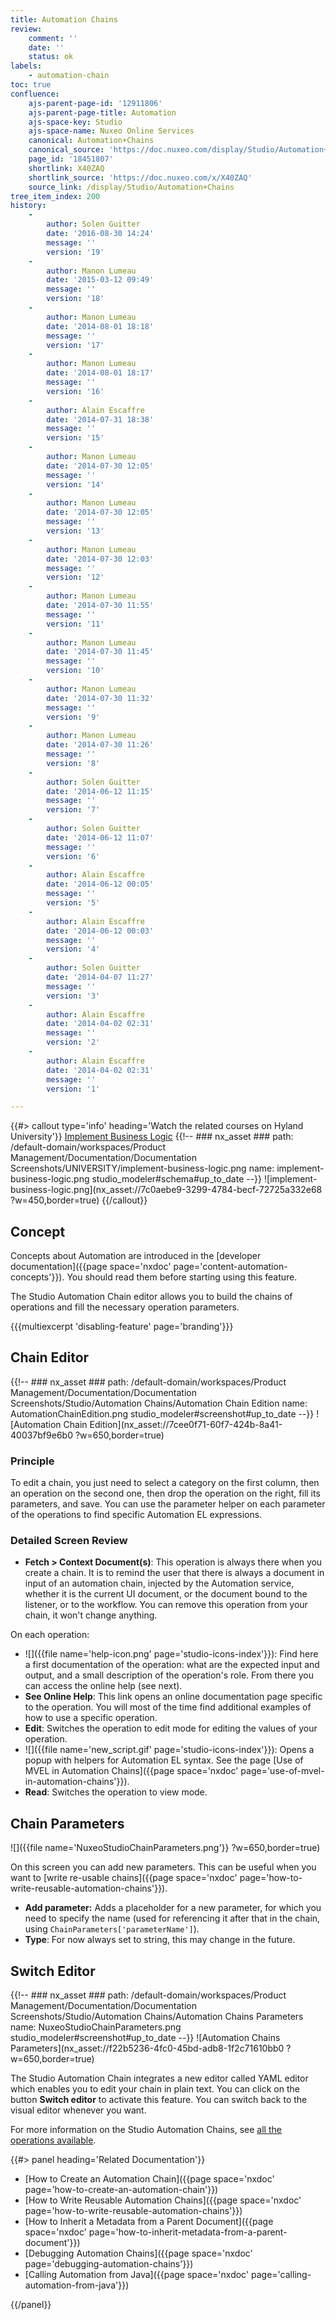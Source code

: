 ```yaml
---
title: Automation Chains
review:
    comment: ''
    date: ''
    status: ok
labels:
    - automation-chain
toc: true
confluence:
    ajs-parent-page-id: '12911806'
    ajs-parent-page-title: Automation
    ajs-space-key: Studio
    ajs-space-name: Nuxeo Online Services
    canonical: Automation+Chains
    canonical_source: 'https://doc.nuxeo.com/display/Studio/Automation+Chains'
    page_id: '18451807'
    shortlink: X40ZAQ
    shortlink_source: 'https://doc.nuxeo.com/x/X40ZAQ'
    source_link: /display/Studio/Automation+Chains
tree_item_index: 200
history:
    -
        author: Solen Guitter
        date: '2016-08-30 14:24'
        message: ''
        version: '19'
    -
        author: Manon Lumeau
        date: '2015-03-12 09:49'
        message: ''
        version: '18'
    -
        author: Manon Lumeau
        date: '2014-08-01 18:18'
        message: ''
        version: '17'
    -
        author: Manon Lumeau
        date: '2014-08-01 18:17'
        message: ''
        version: '16'
    -
        author: Alain Escaffre
        date: '2014-07-31 18:38'
        message: ''
        version: '15'
    -
        author: Manon Lumeau
        date: '2014-07-30 12:05'
        message: ''
        version: '14'
    -
        author: Manon Lumeau
        date: '2014-07-30 12:05'
        message: ''
        version: '13'
    -
        author: Manon Lumeau
        date: '2014-07-30 12:03'
        message: ''
        version: '12'
    -
        author: Manon Lumeau
        date: '2014-07-30 11:55'
        message: ''
        version: '11'
    -
        author: Manon Lumeau
        date: '2014-07-30 11:45'
        message: ''
        version: '10'
    -
        author: Manon Lumeau
        date: '2014-07-30 11:32'
        message: ''
        version: '9'
    -
        author: Manon Lumeau
        date: '2014-07-30 11:26'
        message: ''
        version: '8'
    -
        author: Solen Guitter
        date: '2014-06-12 11:15'
        message: ''
        version: '7'
    -
        author: Solen Guitter
        date: '2014-06-12 11:07'
        message: ''
        version: '6'
    -
        author: Alain Escaffre
        date: '2014-06-12 00:05'
        message: ''
        version: '5'
    -
        author: Alain Escaffre
        date: '2014-06-12 00:03'
        message: ''
        version: '4'
    -
        author: Solen Guitter
        date: '2014-04-07 11:27'
        message: ''
        version: '3'
    -
        author: Alain Escaffre
        date: '2014-04-02 02:31'
        message: ''
        version: '2'
    -
        author: Alain Escaffre
        date: '2014-04-02 02:31'
        message: ''
        version: '1'

---
```

{{#> callout type='info' heading='Watch the related courses on Hyland University'}}
[Implement Business Logic](https://university.hyland.com/courses/e4055)
{{!--     ### nx_asset ###
    path: /default-domain/workspaces/Product Management/Documentation/Documentation Screenshots/UNIVERSITY/implement-business-logic.png
    name: implement-business-logic.png
    studio_modeler#schema#up_to_date
--}}
![implement-business-logic.png](nx_asset://7c0aebe9-3299-4784-becf-72725a332e68 ?w=450,border=true)
{{/callout}}

## Concept

Concepts about Automation are introduced in the [developer documentation]({{page space='nxdoc' page='content-automation-concepts'}}). You should read them before starting using this feature.

The Studio Automation Chain editor allows you to build the chains of operations and fill the necessary operation parameters.

{{{multiexcerpt 'disabling-feature' page='branding'}}}

## Chain Editor

{{!--     ### nx_asset ###
    path: /default-domain/workspaces/Product Management/Documentation/Documentation Screenshots/Studio/Automation Chains/Automation Chain Edition
    name: AutomationChainEdition.png
    studio_modeler#screenshot#up_to_date
--}}
![Automation Chain Edition](nx_asset://7cee0f71-60f7-424b-8a41-40037bf9e6b0 ?w=650,border=true)

### Principle

To edit a chain, you just need to select a category on the first column, then an operation on the second one, then drop the operation on the right, fill its parameters, and save. You can use the parameter helper on each parameter of the operations to find specific Automation EL expressions.

### Detailed Screen Review

*   **Fetch > Context Document(s)**: This operation is always there when you create a chain. It is to remind the user that there is always a document in input of an automation chain, injected by the Automation service, whether it is the current UI document, or the document bound to the listener, or to the workflow. You can remove this operation from your chain, it won't change anything.

On each operation:

*   ![]({{file name='help-icon.png' page='studio-icons-index'}}): Find here a first documentation of the operation: what are the expected input and output, and a small description of the operation's role. From there you can access the online help (see next).
*   **See Online Help**: This link opens an online documentation page specific to the operation. You will most of the time find additional examples of how to use a specific operation.
*   **Edit**: Switches the operation to edit mode for editing the values of your operation.
*   ![]({{file name='new_script.gif' page='studio-icons-index'}}): Opens a popup with helpers for Automation EL syntax. See the page [Use of MVEL in Automation Chains]({{page space='nxdoc' page='use-of-mvel-in-automation-chains'}}).
*   **Read**: Switches the operation to view mode.

## Chain Parameters

![]({{file name='NuxeoStudioChainParameters.png'}} ?w=650,border=true)

On this screen you can add new parameters. This can be useful when you want to [write re-usable chains]({{page space='nxdoc' page='how-to-write-reusable-automation-chains'}}).

*   **Add parameter:** Adds a placeholder for a new parameter, for which you need to specify the name (used for referencing it after that in the chain, using `ChainParameters['parameterName']`).
*   **Type**: For now always set to string, this may change in the future.

## Switch Editor

{{!--     ### nx_asset ###
    path: /default-domain/workspaces/Product Management/Documentation/Documentation Screenshots/Studio/Automation Chains/Automation Chains Parameters
    name: NuxeoStudioChainParameters.png
    studio_modeler#screenshot#up_to_date
--}}
![Automation Chains Parameters](nx_asset://f22b5236-4fc0-45bd-adb8-1f2c71610bb0 ?w=650,border=true)

The Studio Automation Chain integrates a new editor called YAML editor which enables you to edit your chain in plain text. You can click on the button **Switch editor** to activate this feature. You can switch back to the visual editor whenever you want.

For more information on the Studio Automation Chains, see [all the operations available](http://explorer.nuxeo.org/nuxeo/site/distribution/latest/listOperations).

<div class="row" data-equalizer data-equalize-on="medium"><div class="column medium-6">{{#> panel heading='Related Documentation'}}

- [How to Create an Automation Chain]({{page space='nxdoc' page='how-to-create-an-automation-chain'}})
- [How to Write Reusable Automation Chains]({{page space='nxdoc' page='how-to-write-reusable-automation-chains'}})
- [How to Inherit a Metadata from a Parent Document]({{page space='nxdoc' page='how-to-inherit-metadata-from-a-parent-document'}})
- [Debugging Automation Chains]({{page space='nxdoc' page='debugging-automation-chains'}})
- [Calling Automation from Java]({{page space='nxdoc' page='calling-automation-from-java'}})

{{/panel}}</div><div class="column medium-6">

&nbsp;

</div></div>

